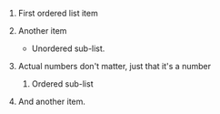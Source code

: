 1.  First ordered list item

2.  Another item

    -   Unordered sub-list.

3.  Actual numbers don't matter, just that it's a number

    1.  Ordered sub-list

4.  And another item.
